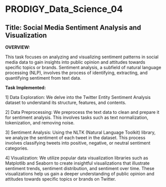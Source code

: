 # PRODIGY_Data_Science_04

## Title: Social Media Sentiment Analysis and Visualization

**OVERVIEW:**

This task focuses on analyzing and visualizing sentiment patterns in social media data to gain insights into public opinion and attitudes towards specific topics or brands. Sentiment analysis, a subfield of natural language processing (NLP), involves the process of identifying, extracting, and quantifying sentiment from text data.

**Task Implemented:**

1] Data Exploration: We delve into the Twitter Entity Sentiment Analysis dataset to understand its structure, features, and contents.

2] Data Preprocessing: We preprocess the text data to clean and prepare it for sentiment analysis. This involves tasks such as text normalization, tokenization, and removing noise.

3] Sentiment Analysis: Using the NLTK (Natural Language Toolkit) library, we analyze the sentiment of each tweet in the dataset. This process involves classifying tweets into positive, negative, or neutral sentiment categories.

4] Visualization: We utilize popular data visualization libraries such as Matplotlib and Seaborn to create insightful visualizations that illustrate sentiment trends, sentiment distribution, and sentiment over time. These visualizations help us gain a deeper understanding of public opinion and attitudes towards specific topics or brands on Twitter.
